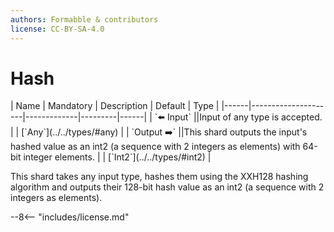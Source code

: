 ```yaml
---
authors: Formabble & contributors
license: CC-BY-SA-4.0
---
```



# Hash

<div class="sh-parameters" markdown="1">
| Name | Mandatory | Description | Default | Type |
|------|---------------------|-------------|---------|------|
| `⬅️ Input` ||Input of any type is accepted. | | [`Any`](../../types/#any) |
| `Output ➡️` ||This shard outputs the input's hashed value as an int2 (a sequence with 2 integers as elements) with 64-bit integer elements. | | [`Int2`](../../types/#int2) |

</div>

This shard takes any input type, hashes them using the XXH128 hashing algorithm and outputs their 128-bit hash value as an int2 (a sequence with 2 integers as elements).

--8<-- "includes/license.md"

